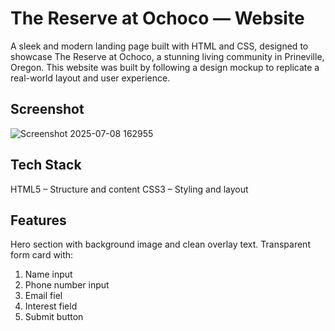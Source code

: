 # The Reserve at Ochoco — Website
A sleek and modern landing page built with HTML and CSS, designed to showcase The Reserve at Ochoco, a stunning living community in Prineville, Oregon. This website was built by following a design mockup to replicate a real-world layout and user experience.

## Screenshot
![Screenshot 2025-07-08 162955](https://github.com/user-attachments/assets/1ec8a868-722c-4637-8c7d-0d47a931eff1)

## Tech Stack
HTML5 – Structure and content
CSS3 – Styling and layout

## Features
Hero section with background image and clean overlay text.
Transparent form card with:
1. Name input
2. Phone number input
3. Email fiel
4. Interest field
5. Submit button





